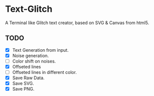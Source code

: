# Text-Glitch

A Terminal like Glitch text creator, based on SVG & Canvas from html5.  


## TODO
- [x] Text Generation from input.
- [x] Noise generation.
- [ ] Color shift on noises.
- [x] Offseted lines
- [ ] Offseted lines in different color.
- [x] Save Raw Data.
- [x] Save SVG.
- [x] Save PNG.
